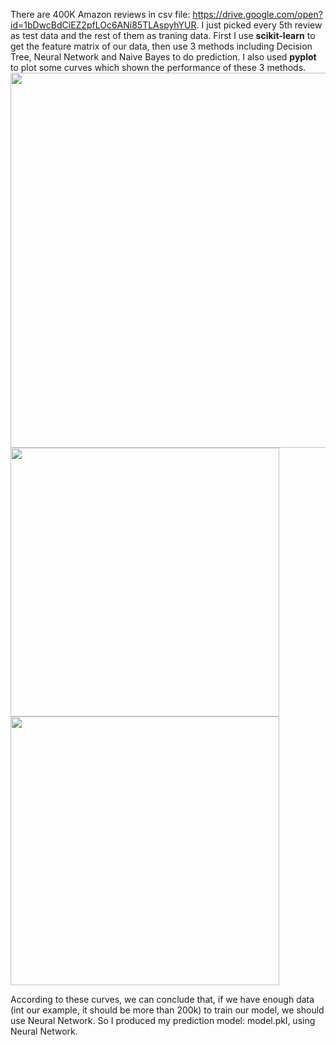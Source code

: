 There are 400K Amazon reviews in csv file: https://drive.google.com/open?id=1bDwcBdCiEZ2pfLOc6ANi85TLAspyhYUR. I just picked every 5th review as test data and the rest of them as traning data. First I use **scikit-learn** to get the feature matrix of our data, then use 3 methods including Decision Tree, Neural Network and Naive Bayes to do prediction. I also used **pyplot** to plot some curves which shown the performance of these 3 methods. 
<img src="https://user-images.githubusercontent.com/11751622/43691544-0489b02a-98d3-11e8-8896-4847993e0ea3.png" width="2000" height="600">
<img src="https://user-images.githubusercontent.com/11751622/43691378-3ed3a7fc-98d0-11e8-83e8-8a5b3550e21a.png" width="430" height="430">
<img src="https://user-images.githubusercontent.com/11751622/43691381-4069fd14-98d0-11e8-8cb0-dfbbbbdabcbb.png" width="430" height="430">

According to these curves, we can conclude that, if we have enough data (int our example, it should be more than 200k) to train our model, we should use Neural Network. So I produced my prediction model: model.pkl, using Neural Network.
